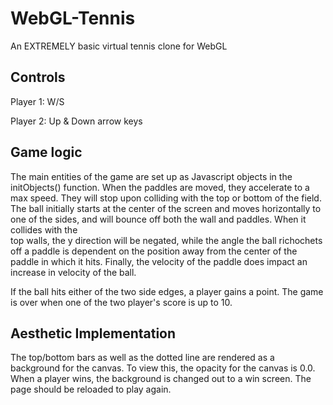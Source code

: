 # WebGL-Tennis
An EXTREMELY basic virtual tennis clone for WebGL

## Controls
Player 1: W/S

Player 2: Up & Down arrow keys 

## Game logic
The main entities of the game are set up as Javascript objects in the initObjects() function. When the paddles are moved, they 
accelerate to a max speed. They will stop upon colliding with the top or bottom of the field. The ball initially starts at the center of 
the screen and moves horizontally to one of the sides, and will bounce off both the wall and paddles. When it collides with the  
top walls, the y direction will be negated, while the angle the ball richochets off a paddle is dependent on the position away 
from the center of the paddle in which it hits. Finally, the velocity of the paddle does impact an increase in velocity of the 
ball.

If the ball hits either of the two side edges, a player gains a point. The game is over when one of the two player's score is 
up to 10.

## Aesthetic Implementation
The top/bottom bars as well as the dotted line are rendered as a background for the canvas. To view
this, the opacity for the canvas is 0.0. When a player wins, the background is changed out to a win screen. The page should be reloaded to play again.
